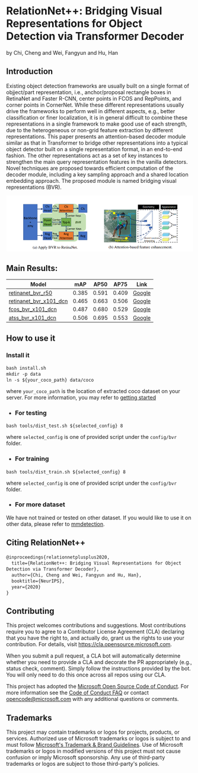 # RelationNet++: Bridging Visual Representations for Object Detection via Transformer Decoder
by Chi, Cheng and Wei, Fangyun and Hu, Han
## Introduction
Existing object detection frameworks are usually built on a single format of objject/part representation, i.e., anchor/proposal rectangle boxes in RetinaNet and
Faster R-CNN, center points in FCOS and RepPoints, and corner points in CornerNet. While these different representations usually drive the frameworks to perform
well in different aspects, e.g., better classification or finer localization, it is in general difficult to combine these representations in a single framework to make good
use of each strength, due to the heterogeneous or non-grid feature extraction by different representations. This paper presents an attention-based decoder module
similar as that in Transformer to bridge other representations into a typical object detector built on a single representation format, in an end-to-end fashion. The other representations act as a set of key instances to strengthen the main query representation features in the vanilla detectors. Novel techniques are proposed towards efficient computation of the decoder module, including a key sampling approach and a shared location embedding approach. The proposed module is named bridging visual representations (BVR).

<div align="center">
  <img src="demo/rplus.png" width="1178" />
</div>

## Main Results:

|Model|mAP|AP50|AP75|Link|
|----|----|---|---|---|
|[retinanet_bvr_r50](configs/bvr/retinanet_r50_fpn_relation_coco_1x.py)|0.385 |0.591 |0.409|[Google](https://drive.google.com/file/d/1iKygKRi6EmqRsEQgBhJTfToWweVXEltB/view?usp=sharing)|
|[retinanet_bvr_x101_dcn](configs/bvr/retinanet_x101_dcn_fpn_relation_coco_2x.py)|0.465| 0.663| 0.506|[Google](https://drive.google.com/file/d/1YyAG9OAjkeWStGkM5kLy6l95tXEa_E_b/view?usp=sharing)|
|[fcos_bvr_x101_dcn](configs/bvr/fcos_x101_dcn_fpn_relation_coco_2x.py)|0.487| 0.680| 0.529|[Google](https://drive.google.com/file/d/1IT1YBnNLrGQs-Be_drfF2ntEq4OjtCaO/view?usp=sharing)|
|[atss_bvr_x101_dcn](configs/bvr/atss_x101_dcn_fpn_relation_coco_2x.py)|0.506 |0.695| 0.553|[Google](https://drive.google.com/file/d/16kTxTPGIN4O4wFHKhJMdFP_rlZ7eXde9/view?usp=sharing)|
## How to use it
### Install it
```shell
bash install.sh
mkdir -p data 
ln -s ${your_coco_path} data/coco
```
where `your_coco_path` is the location of extracted coco dataset on your server. For more information, you may refer to [getting started](https://github.com/open-mmlab/mmdetection/blob/master/docs/get_started.md)
- ### For testing
```shell
bash tools/dist_test.sh ${selected_config} 8
```
where `selected_config` is one of provided script under the `config/bvr` folder.
- ### For training
```shell
bash tools/dist_train.sh ${selected_config} 8
```
where `selected_config` is one of provided script under the `config/bvr` folder.
- ### For more dataset
We have not trained or tested on other dataset. If you would like to use it on other data, please refer to [mmdetection](https://github.com/open-mmlab/mmdetection/blob/master/docs/1_exist_data_model.md).
## Citing RelationNet++

```
@inproceedings{relationnetplusplus2020,
  title={RelationNet++: Bridging Visual Representations for Object Detection via Transformer Decoder},
  author={Chi, Cheng and Wei, Fangyun and Hu, Han},
  booktitle={NeurIPS},
  year={2020}
}
```

## Contributing

This project welcomes contributions and suggestions.  Most contributions require you to agree to a
Contributor License Agreement (CLA) declaring that you have the right to, and actually do, grant us
the rights to use your contribution. For details, visit https://cla.opensource.microsoft.com.

When you submit a pull request, a CLA bot will automatically determine whether you need to provide
a CLA and decorate the PR appropriately (e.g., status check, comment). Simply follow the instructions
provided by the bot. You will only need to do this once across all repos using our CLA.

This project has adopted the [Microsoft Open Source Code of Conduct](https://opensource.microsoft.com/codeofconduct/).
For more information see the [Code of Conduct FAQ](https://opensource.microsoft.com/codeofconduct/faq/) or
contact [opencode@microsoft.com](mailto:opencode@microsoft.com) with any additional questions or comments.

## Trademarks

This project may contain trademarks or logos for projects, products, or services. Authorized use of Microsoft 
trademarks or logos is subject to and must follow 
[Microsoft's Trademark & Brand Guidelines](https://www.microsoft.com/en-us/legal/intellectualproperty/trademarks/usage/general).
Use of Microsoft trademarks or logos in modified versions of this project must not cause confusion or imply Microsoft sponsorship.
Any use of third-party trademarks or logos are subject to those third-party's policies.


